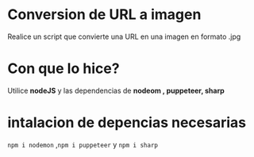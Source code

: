 # **Conversion de URL a imagen**

Realice un script que convierte una URL en una imagen en formato .jpg


# Con que lo hice?
Utilice **nodeJS**   y las dependencias de **nodeom , puppeteer, sharp**

# intalacion de depencias necesarias
`npm i nodemon` ,`npm i puppeteer` y `npm i sharp`
